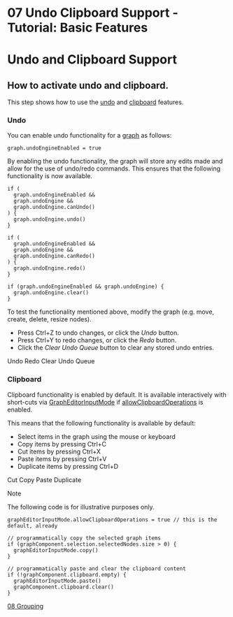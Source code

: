 <!--
 //////////////////////////////////////////////////////////////////////////////
 // @license
 // This file is part of yFiles for HTML 2.6.0.3.
 // Use is subject to license terms.
 //
 // Copyright (c) 2000-2024 by yWorks GmbH, Vor dem Kreuzberg 28,
 // 72070 Tuebingen, Germany. All rights reserved.
 //
 //////////////////////////////////////////////////////////////////////////////
-->
# 07 Undo Clipboard Support - Tutorial: Basic Features

# Undo and Clipboard Support

## How to activate undo and clipboard.

This step shows how to use the [undo](https://docs.yworks.com/yfileshtml/#/dguide/interaction-support#interaction-undo) and [clipboard](https://docs.yworks.com/yfileshtml/#/dguide/customizing_interaction_clipboard) features.

### Undo

You can enable undo functionality for a [graph](https://docs.yworks.com/yfileshtml/#/api/IGraph) as follows:

```
graph.undoEngineEnabled = true
```

By enabling the undo functionality, the graph will store any edits made and allow for the use of undo/redo commands. This ensures that the following functionality is now available.

```
if (
  graph.undoEngineEnabled &&
  graph.undoEngine &&
  graph.undoEngine.canUndo()
) {
  graph.undoEngine.undo()
}
```

```
if (
  graph.undoEngineEnabled &&
  graph.undoEngine &&
  graph.undoEngine.canRedo()
) {
  graph.undoEngine.redo()
}
```

```
if (graph.undoEngineEnabled && graph.undoEngine) {
  graph.undoEngine.clear()
}
```

To test the functionality mentioned above, modify the graph (e.g. move, create, delete, resize nodes).

- Press Ctrl+Z to undo changes, or click the _Undo_ button.
- Press Ctrl+Y to redo changes, or click the _Redo_ button.
- Click the _Clear Undo Queue_ button to clear any stored undo entries.

Undo Redo Clear Undo Queue

### Clipboard

Clipboard functionality is enabled by default. It is available interactively with short-cuts via [GraphEditorInputMode](https://docs.yworks.com/yfileshtml/#/api/GraphEditorInputMode) if [allowClipboardOperations](https://docs.yworks.com/yfileshtml/#/api/GraphInputMode#GraphInputMode-property-allowClipboardOperations) is enabled.

This means that the following functionality is available by default:

- Select items in the graph using the mouse or keyboard
- Copy items by pressing Ctrl+C
- Cut items by pressing Ctrl+X
- Paste items by pressing Ctrl+V
- Duplicate items by pressing Ctrl+D

Cut Copy Paste Duplicate

Note

The following code is for illustrative purposes only.

```
graphEditorInputMode.allowClipboardOperations = true // this is the default, already
```

```
// programmatically copy the selected graph items
if (graphComponent.selection.selectedNodes.size > 0) {
  graphEditorInputMode.copy()
}
```

```
// programmatically paste and clear the clipboard content
if (!graphComponent.clipboard.empty) {
  graphEditorInputMode.paste()
  graphComponent.clipboard.clear()
}
```

[08 Grouping](../../tutorial-yfiles-basic-features/08-grouping/)
